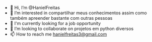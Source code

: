 - 👋 Hi, I’m @HanielFreitas
- 👀 I’m interested in compartilhar meus conhecimentos assim como também apreender bastante com outras pessoas
- 🌱 I'm currently looking for a job opportunity
- 💞️ I’m looking to collaborate on projetos em python diversos
- 📫 How to reach me hanielfreitas3@gmail.com

<!---
HanielFreitas/HanielFreitas is a ✨ special ✨ repository because its `README.md` (this file) appears on your GitHub profile.
You can click the Preview link to take a look at your changes.
--->
